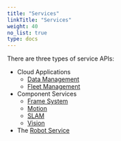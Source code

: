 ```yaml
---
title: "Services"
linkTitle: "Services"
weight: 40
no_list: true
type: docs
---
```


There are three types of service APIs:

- Cloud Applications
  - [Data Management](/services/data-management/)
  - [Fleet Management](/services/fleet-management/)
- Component Services
  - [Frame System](/services/frame-system/)
  - [Motion](/services/motion/)
  - [SLAM](/services/slam/)
  - [Vision](/services/vision/)
- The [Robot Service](/services/robot-service/)
